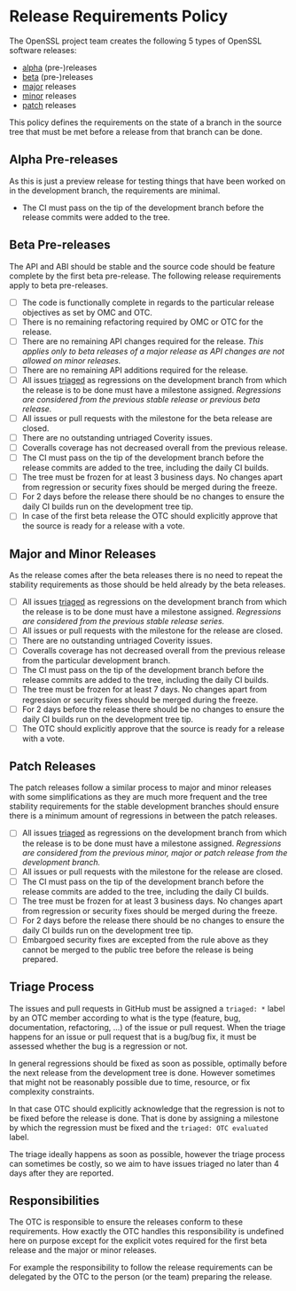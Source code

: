 # Release Requirements Policy

The OpenSSL project team creates the following 5 types of OpenSSL software
releases:

- [alpha] (pre-)releases
- [beta] (pre-)releases
- [major] releases
- [minor] releases
- [patch] releases

This policy defines the requirements on the state of a branch in the source
tree that must be met before a release from that branch can be done.

## Alpha Pre-releases

As this is just a preview release for testing things that have been worked
on in the development branch, the requirements are minimal.

- The CI must pass on the tip of the development branch before the release
  commits were added to the tree.

## Beta Pre-releases

The API and ABI should be stable and the source code should be feature complete
by the first beta pre-release. The following release requirements apply to beta
pre-releases.

- [ ] The code is functionally complete in regards to the particular release
  objectives as set by OMC and OTC.
- [ ] There is no remaining refactoring required by OMC or OTC for the release.
- [ ] There are no remaining API changes required for the release.
  _This applies only to beta releases of a major release as API changes
  are not allowed on minor releases._
- [ ] There are no remaining API additions required for the release.
- [ ] All issues [triaged] as regressions on the development branch from which the
  release is to be done must have a milestone assigned.
  _Regressions are considered from the previous stable release or previous
  beta release._
- [ ] All issues or pull requests with the milestone for the beta release
  are closed.
- [ ] There are no outstanding untriaged Coverity issues.
- [ ] Coveralls coverage has not decreased overall from the previous release.
- [ ] The CI must pass on the tip of the development branch before the release
  commits are added to the tree, including the daily CI builds.
- [ ] The tree must be frozen for at least 3 business days. No changes apart from
  regression or security fixes should be merged during the freeze.
- [ ] For 2 days before the release there should be no changes to ensure the daily
  CI builds run on the development tree tip.
- [ ] In case of the first beta release the OTC should explicitly approve
  that the source is ready for a release with a vote.

## Major and Minor Releases

As the release comes after the beta releases there is no need to repeat the
stability requirements as those should be held already by the beta releases.

- [ ] All issues [triaged] as regressions on the development branch from which the
  release is to be done must have a milestone assigned.
  _Regressions are considered from the previous stable release series._
- [ ] All issues or pull requests with the milestone for the release are closed.
- [ ] There are no outstanding untriaged Coverity issues.
- [ ] Coveralls coverage has not decreased overall from the previous release from
  the particular development branch.
- [ ] The CI must pass on the tip of the development branch before the release
  commits are added to the tree, including the daily CI builds.
- [ ] The tree must be frozen for at least 7 days. No changes apart from regression
  or security fixes should be merged during the freeze.
- [ ] For 2 days before the release there should be no changes to ensure the daily
  CI builds run on the development tree tip.
- [ ] The OTC should explicitly approve that the source is ready for a release with
  a vote.

## Patch Releases

The patch releases follow a similar process to major and minor releases with
some simplifications as they are much more frequent and the tree stability
requirements for the stable development branches should ensure there is
a minimum amount of regressions in between the patch releases.

- [ ] All issues [triaged] as regressions on the development branch from which the
  release is to be done must have a milestone assigned.
  _Regressions are considered from the previous minor, major or patch release
  from the development branch._
- [ ] All issues or pull requests with the milestone for the release are closed.
- [ ] The CI must pass on the tip of the development branch before the release
  commits are added to the tree, including the daily CI builds.
- [ ] The tree must be frozen for at least 3 business days. No changes apart from
  regression or security fixes should be merged during the freeze.
- [ ] For 2 days before the release there should be no changes to ensure the daily
  CI builds run on the development tree tip.
- [ ] Embargoed security fixes are excepted from the rule above as they cannot
  be merged to the public tree before the release is being prepared.

## Triage Process

The issues and pull requests in GitHub must be assigned a `triaged: *` label by
an OTC member according to what is the type (feature, bug, documentation,
refactoring, ...) of the issue or pull request. When the triage happens for an
issue or pull request that is a bug/bug fix, it must be assessed whether the
bug is a regression or not.

In general regressions should be fixed as soon as possible, optimally before
the next release from the development tree is done. However sometimes that
might not be reasonably possible due to time, resource, or fix complexity
constraints.

In that case OTC should explicitly acknowledge that the regression is not to be
fixed before the release is done. That is done by assigning a milestone by
which the regression must be fixed and the `triaged: OTC evaluated` label.

The triage ideally happens as soon as possible, however the triage process can
sometimes be costly, so we aim to have issues triaged no later than 4 days
after they are reported.

## Responsibilities

The OTC is responsible to ensure the releases conform to these requirements.
How exactly the OTC handles this responsibility is undefined here on purpose
except for the explicit votes required for the first beta release and the
major or minor releases.

For example the responsibility to follow the release requirements can be
delegated by the OTC to the person (or the team) preparing the release.

[alpha]: /policies/general/glossary/#alpha-release
[beta]: /policies/general/glossary/#beta-release
[major]: /policies/general/glossary/#major-release
[minor]: /policies/general/glossary/#minor-release
[patch]: /policies/general/glossary/#patch-release
[triaged]: #triage-process
